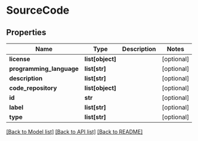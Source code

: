 # SourceCode

## Properties
Name | Type | Description | Notes
------------ | ------------- | ------------- | -------------
**license** | **list[object]** |  | [optional] 
**programming_language** | **list[str]** |  | [optional] 
**description** | **list[str]** |  | [optional] 
**code_repository** | **list[object]** |  | [optional] 
**id** | **str** |  | [optional] 
**label** | **list[str]** |  | [optional] 
**type** | **list[str]** |  | [optional] 

[[Back to Model list]](../README.md#documentation-for-models) [[Back to API list]](../README.md#documentation-for-api-endpoints) [[Back to README]](../README.md)


